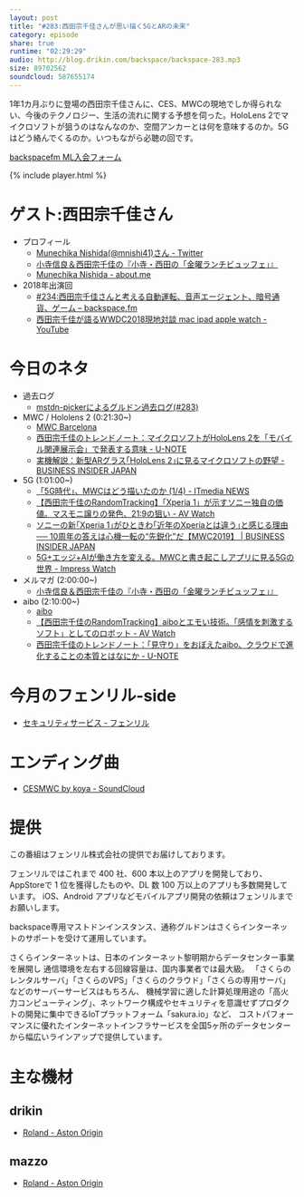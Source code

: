 ```yaml
---
layout: post
title: "#283:西田宗千佳さんが思い描く5GとARの未来"
category: episode
share: true
runtime: "02:29:29"
audio: http://blog.drikin.com/backspace/backspace-283.mp3
size: 89702562
soundcloud: 587655174
---
```


1年1カ月ぶりに登場の西田宗千佳さんに、CES、MWCの現地でしか得られない、今後のテクノロジー、生活の流れに関する予想を伺った。HoloLens 2でマイクロソフトが狙うのはなんなのか、空間アンカーとは何を意味するのか。5Gはどう絡んでくるのか。いつもながら必聴の回です。

[backspacefm ML入会フォーム](http://backspace.us11.list-manage.com/subscribe?u=09c933bd3997c1d16dbed156a&id=84b6529b91)

{% include player.html %}


# ゲスト:西田宗千佳さん
* プロフィール
  * [Munechika Nishida(@mnishi41)さん - Twitter](https://twitter.com/mnishi41)
  * [小寺信良＆西田宗千佳の『小寺・西田の「金曜ランチビュッフェ」』](http://yakan-hiko.com/kode-nishi.html)
  * [Munechika Nishida - about.me](https://about.me/mnishi)
* 2018年出演回
  * [#234:西田宗千佳さんと考える自動運転、音声エージェント、暗号通貨、ゲーム – backspace.fm](http://backspace.fm/episode/234/)
  * [西田宗千佳が語るWWDC2018現地対談 mac ipad apple watch - YouTube](https://youtu.be/Vzr8u0FXHvA)

# 今日のネタ
* 過去ログ
  * [mstdn-pickerによるグルドン過去ログ(#283)](https://rbtnn.github.io/mstdn-picker/?instance=mstdn.guru&since_id=101719125038051703&max_id=101719754670510476)
* MWC / Hololens 2 (0:21:30~)
  * [MWC Barcelona](https://www.mwcbarcelona.com/)
  * [西田宗千佳のトレンドノート：マイクロソフトがHoloLens 2を「モバイル関連展示会」で発表する意味 - U-NOTE](http://u-note.me/note/47508605)
  * [実機解説：新型ARグラス｢HoloLens 2｣に見るマイクロソフトの野望 - BUSINESS INSIDER JAPAN](https://www.businessinsider.jp/post-186131)
* 5G (1:01:00~)
  * [「5G時代」、MWCはどう描いたのか (1/4) - ITmedia NEWS](https://www.itmedia.co.jp/news/articles/1903/08/news092.html)
  * [【西田宗千佳のRandomTracking】「Xperia 1」が示すソニー独自の価値。マスモニ譲りの発色、21:9の狙い - AV Watch](https://av.watch.impress.co.jp/docs/series/rt/1171680.html)
  * [ソニーの新｢Xperia 1｣がひときわ｢近年のXperiaとは違う｣と感じる理由 ── 10周年の答えは心機一転の“先鋭化”だ【MWC2019】 | BUSINESS INSIDER JAPAN](https://www.businessinsider.jp/post-186061)
  * [5G+エッジ+AIが働き方を変える。MWCと書き起こしアプリに見る5Gの世界 - Impress Watch](https://www.watch.impress.co.jp/docs/topic/1172743.html)
* メルマガ (2:00:00~)
  * [小寺信良＆西田宗千佳の『小寺・西田の「金曜ランチビュッフェ」』](http://yakan-hiko.com/kode-nishi.html)
* aibo (2:10:00~)
  * [aibo](https://aibo.sony.jp/)
  * [【西田宗千佳のRandomTracking】aiboとエモい技術。「感情を刺激するソフト」としてのロボット - AV Watch](https://av.watch.impress.co.jp/docs/series/rt/1108163.html)
  * [西田宗千佳のトレンドノート：「見守り」をおぼえたaibo、クラウドで進化することの本質とはなにか - U-NOTE](http://u-note.me/note/47508556)

# 今月のフェンリル-side
* [セキュリティサービス - フェンリル](https://www.fenrir-inc.com/jp/security-service/)

# エンディング曲
* [CESMWC by koya - SoundCloud](https://soundcloud.com/koya/cesmwc)

# 提供

この番組はフェンリル株式会社の提供でお届けしております。

フェンリルではこれまで 400 社、600 本以上のアプリを開発しており、AppStoreで 1 位を獲得したものや、DL 数 100 万以上のアプリも多数開発しています。
iOS、Android アプリなどモバイルアプリ開発の依頼はフェンリルまでお願いします。

backspace専用マストドンインスタンス、通称グルドンはさくらインターネットのサポートを受けて運用しています。

さくらインターネットは、日本のインターネット黎明期からデータセンター事業を展開し
通信環境を左右する回線容量は、国内事業者では最大級。
「さくらのレンタルサーバ」「さくらのVPS」「さくらのクラウド」「さくらの専用サーバ」などのサーバーサービスはもちろん、
機械学習に適した計算処理用途の「高火力コンピューティング」、ネットワーク構成やセキュリティを意識せずプロダクトの開発に集中できるIoTプラットフォーム「sakura.io」など、
コストパフォーマンスに優れたインターネットインフラサービスを全国5ヶ所のデータセンターから幅広いラインアップで提供しています。

# 主な機材

## drikin
* [Roland - Aston Origin](http://amzn.asia/1OwAZ0w)

## mazzo
* [Roland - Aston Origin](http://amzn.asia/1OwAZ0w)
